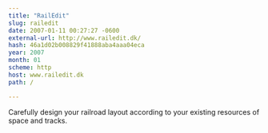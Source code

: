 ```yaml
---
title: "RailEdit"
slug: railedit
date: 2007-01-11 00:27:27 -0600
external-url: http://www.railedit.dk/
hash: 46a1d02b008829f41888aba4aaa04eca
year: 2007
month: 01
scheme: http
host: www.railedit.dk
path: /

---
```


Carefully design your railroad layout according to your existing resources of space and tracks.
